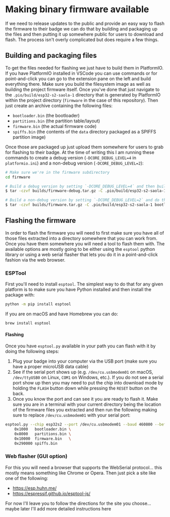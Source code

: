Making binary firmware available
================================

If we need to release updates to the public and provide an easy way to flash the firmware to their badge we can do that by building and packaging up the files and then putting it up somewhere public for users to download and flash. The process isn't overly complicated but does require a few things.

## Building and packaging files

To get the files needed for flashing we just have to build them in PlatformIO. If you have PlatformIO installed in VSCode you can use commands or for point-and-click you can go to the extension pane on the left and build everything there. Make sure you build the filesystem image as well as building the project firmware itself. Once you've done that just navigate to the `.pio/build/esp32-s2-saola-1` directory that is generated by PlatformIO within the project directory (`firmware` in the case of
this repository). Then just create an archive containing the following files:
- `bootloader.bin` (the bootloader)
- `partitions.bin` (the partition table/layout)
- `firmware.bin` (the actual firmware code)
- `spiffs.bin` (the contents of the `data` directory packaged as a SPIFFS partition image)

Once those are packaged up just upload them somewhere for users to grab for flashing to their badge. At the time of writing this I am running these commands to create a debug version (`-DCORE_DEBUG_LEVEL=4` in `platformio.ini`) and a non-debug version (`-DCORE_DEBUG_LEVEL=2`):
```sh
# Make sure we're in the firmware subdirectory
cd firmware

# Build a debug version by setting `-DCORE_DEBUG_LEVEL=4` and then building the firmware. Then package it like this:
$ tar -czvf builds/firmware-debug.tar.gz -C .pio/build/esp32-s2-saola-1 bootloader.bin firmware.bin partitions.bin spiffs.bin

# Build a non-debug version by setting `-DCORE_DEBUG_LEVEL=2` and do the same:
$ tar -czvf builds/firmware.tar.gz -C .pio/build/esp32-s2-saola-1 bootloader.bin firmware.bin partitions.bin spiffs.bin
```

## Flashing the firmware

In order to flash the firmware you will need to first make sure you have all of those files extracted into a directory somewhere that you can work from. Once you have them somewhere you will need a tool to flash them with. The available options are mostly going to be either using the `esptool` python library or using a web serial flasher that lets you do it in a point-and-click fashion via the web browser.

### ESPTool

First you'll need to install `esptool`. The simplest way to do that for any given platform is to make sure you have Python installed and then install the package with:
```sh
python -m pip install esptool
```

If you are on macOS and have Homebrew you can do:
```sh
brew install esptool
```

#### Flashing

Once you have `esptool.py` available in your path you can flash with it by doing the following steps:
1. Plug your badge into your computer via the USB port (make sure you have a proper microUSB data cable)
2. See if the serial port shows up (e.g. `/dev/cu.usbmodem01` on macOS, `/dev/ttyUSB0` on Linux, `COM1` on Windows, etc.). If you do not see a serial port show up then you may need to put the chip into download mode by holding the `FLASH` button down while pressing the `RESET` button on the back.
3. Once you know the port and can see it you are ready to flash it. Make sure you are in a terminal with your current directory being the location of the firmware files you extracted and then run the following making sure to replace `/dev/cu.usbmodem01` with your serial port:
```sh
esptool.py --chip esp32s2 --port /dev/cu.usbmodem01 --baud 460800 --before default_reset --after hard_reset write_flash \
    0x1000   bootloader.bin \
    0x8000   partitions.bin \
    0x10000  firmware.bin   \
    0x290000 spiffs.bin
```

### Web flasher (GUI option)

For this you will need a browser that supports the WebSerial protocol... this mostly means something like Chrome or Opera. Then just pick a site like one of the following:
- https://esp.huhn.me/
- https://espressif.github.io/esptool-js/

For now I'll leave you to follow the directions for the site you choose... maybe later I'll add more detailed instructions here
